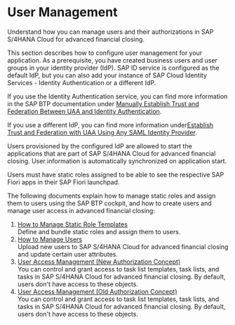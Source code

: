 <!-- loioae7fa30ce51d43e3a89f607b3dc6a930 -->

# User Management

Understand how you can manage users and their authorizations in SAP S/4HANA Cloud for advanced financial closing.

This section describes how to configure user management for your application. As a prerequisite, you have created business users and user groups in your identity provider \(IdP\). SAP ID service is configured as the default IdP, but you can also add your instance of SAP Cloud Identity Services - Identity Authentication or a different IdP.

If you use the Identity Authentication service, you can find more information in the SAP BTP documentation under [Manually Establish Trust and Federation Between UAA and Identity Authentication](https://help.sap.com/viewer/65de2977205c403bbc107264b8eccf4b/Cloud/en-US/7c6aa87459764b179aeccadccd4f91f3.html).

If you use a different IdP, you can find more information under[Establish Trust and Federation with UAA Using Any SAML Identity Provider](https://help.sap.com/viewer/65de2977205c403bbc107264b8eccf4b/Cloud/en-US/2ce3938c66d94479848bff3090999027.html).

Users provisioned by the configured IdP are allowed to start the applications that are part of SAP S/4HANA Cloud for advanced financial closing. User information is automatically synchronized on application start.

Users must have static roles assigned to be able to see the respective SAP Fiori apps in their SAP Fiori launchpad.

The following documents explain how to manage static roles and assign them to users using the SAP BTP cockpit, and how to create users and manage user access in advanced financial closing:

1.  [How to Manage Static Role Templates](how-to-manage-static-role-templates-0cca34d.md "Define and bundle static roles and assign them to users.")  
Define and bundle static roles and assign them to users.
2.  [How to Manage Users](how-to-manage-users-c338b30.md "Upload new users to SAP S/4HANA Cloud for advanced financial closing and update certain
		user attributes.")  
Upload new users to SAP S/4HANA Cloud for advanced financial closing and update certain user attributes.
3.  [User Access Management \(New Authorization Concept\)](user-access-management-new-authorization-concept-d974847.md "You can control and grant access to task list templates, task lists, and tasks in
			SAP S/4HANA Cloud for advanced financial closing. By default,
		users don't have access to these objects.")  
You can control and grant access to task list templates, task lists, and tasks in SAP S/4HANA Cloud for advanced financial closing. By default, users don't have access to these objects.
4.  [User Access Management \(Old Authorization Concept\)](user-access-management-old-authorization-concept-6fa5e4e.md "You can control and grant access to task list templates, task lists, and tasks in SAP S/4HANA Cloud for advanced financial closing. By default, users
		don't have access to these objects.")  
You can control and grant access to task list templates, task lists, and tasks in SAP S/4HANA Cloud for advanced financial closing. By default, users don't have access to these objects.

